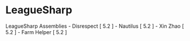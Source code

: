 # LeagueSharp

LeagueSharp Assemblies
          - Disrespect [ 5.2 ]
          - Nautilus [ 5.2 ]
          - Xin Zhao [ 5.2 ]
          - Farm Helper [ 5.2 ]
